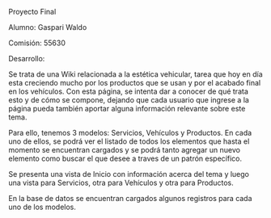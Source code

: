 Proyecto Final

Alumno: Gaspari Waldo

Comisión: 55630

Desarrollo:

Se trata de una Wiki relacionada a la estética vehicular, tarea que hoy en día esta creciendo mucho por los productos que se usan y por el acabado final en los vehículos.
Con esta página, se intenta dar a conocer de qué trata esto y de cómo se compone, dejando que cada usuario que ingrese a la página pueda también aportar alguna información relevante sobre este tema. 

Para ello, tenemos 3 modelos: Servicios, Vehículos y Productos.
En cada uno de ellos, se podrá ver el listado de todos los elementos que hasta el momento se encuentran cargados y se podrá tanto agregar un nuevo elemento como buscar el que desee a traves de un patrón específico.

Se presenta una vista de Inicio con información acerca del tema y luego una vista para Servicios, otra para Vehículos y otra para Productos.

En la base de datos se encuentran cargados algunos registros para cada uno de los modelos.
